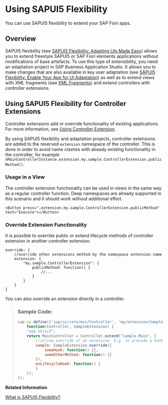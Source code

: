 <!-- loio72861c2eefd64ef392ae5b192a804d6b -->

# Using SAPUI5 Flexibility

You can use SAPUI5 flexibility to extend your SAP Fiori apps.



<a name="loio72861c2eefd64ef392ae5b192a804d6b__section_w4p_rgf_n2b"/>

## Overview

SAPUI5 flexibility \(see [SAPUI5 Flexibility: Adapting UIs Made Easy](../04_Essentials/sapui5-flexibility-adapting-uis-made-easy-a8e55aa.md)\) allows you to extend freestyle SAPUI5 or SAP Fiori elements applications without modifications of base artefacts. To use this type of extensibility, you need an adaptation project in SAP Business Application Studio. It allows you to make changes that are also available in key user adaptation \(see [SAPUI5 Flexibility: Enable Your App for UI Adaptation](../05_Developing_Apps/sapui5-flexibility-enable-your-app-for-ui-adaptation-f1430c0.md)\) as well as to extend views with XML fragments \(see [XML Fragments](../04_Essentials/xml-fragments-2c677b5.md)\) and extend controllers with controller extensions.



<a name="loio72861c2eefd64ef392ae5b192a804d6b__section_vjc_m3f_n2b"/>

## Using SAPUI5 Flexibility for Controller Extensions

Controller extensions add or override functionality of existing applications. For more information, see [Using Controller Extension](../04_Essentials/using-controller-extension-21515f0.md).

By using SAPUI5 flexibility and adaptation projects, controller extensions are added to the reserved `extension` namespace of the controller. This is done in order to avoid name clashes with already existing functionality in the controller, for example `oMainControllerInstance.extension.my.sample.ControllerExtension.publicMethod()`.



### Usage in a View

The controller extension functionality can be used in views in the same way as a regular controller function. Deep namespaces are already supported in this scenario and it should work without additional effort.

```
<Button press=".extension.my.sample.ControllerExtension.publicMethod" text="Execute"></Button>
```



### Override Extension Functionality

It is possible to override public or extend lifecycle methods of controller extension in another controller extension.

```
override: {
    //override other extensions method by the namespace extension name
    extension: {
        "my.sample.ControllerExtension": {
            publicMethod: function() {
                //...
            }
        }
    }
}
```

You can also override an extension directly in a controller.

> ### Sample Code:  
> ```js
> sap.ui.define(['sap/ui/core/mvc/Controller', 'my/extension/SampleExtension'],
>     function(Controller, SampleExtension) {
>     "use strict";
>     return MainController = Controller.extend("sample.Main", {
>         //inline override of an extension. E.g. to provide a hook implementation
>         sample: SampleExtension.override({
>             someHook: function() {},
>             someOtherMethod: function() {}
>         }),
>         onLifecycleHook: function() {
>         }
>     });
> });
> 
> ```

**Related Information**  


[What is SAPUI5 Flexibility?](https://help.sap.com/docs/UI5_FLEXIBILITY/430e2c1a4ff241bc8162df4bf51e0730/e36d19b3d24f47199a9a82d3faa508c3.html)


